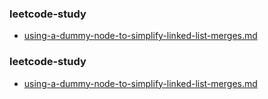 
### leetcode-study
* [using-a-dummy-node-to-simplify-linked-list-merges.md](./leetcode-study/using-a-dummy-node-to-simplify-linked-list-merges.md)

### leetcode-study
* [using-a-dummy-node-to-simplify-linked-list-merges.md](./leetcode-study/using-a-dummy-node-to-simplify-linked-list-merges.md)
